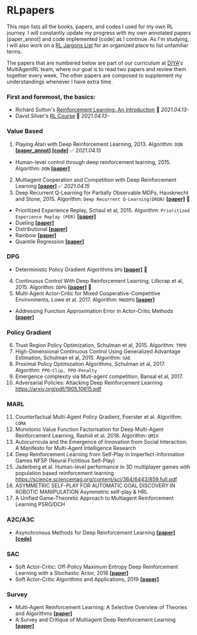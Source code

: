 # RLpapers

This repo lists all the books, papers, and codes I used for my own RL journey.
I will constantly update my progress with my own annotated papers [paper_annot] and code implemented [code] as I continue.
As I'm studying, I will also work on a [RL Jargons List](https://docs.google.com/spreadsheets/d/1TtQPn9n78hDxVIOh44XMBY4sJA3ST4iV2b_Qbw4r5cM/edit#gid=0) for an organized place to list unfamiliar terms.

The papers that are numbered below are part of our curriculum at [DIYA](https://blog.diyaml.com/)'s MultiAgentRL team, where our goal is to read two papers and review them together every week. The other papers are composed to supplement my understandings whenever I have extra time.

### First and foremost, the basics:
- Richard Sutton's [Reinforcement Learning: An Introduction](http://incompleteideas.net/book/the-book.html) 🚧 *2021.04.13-*
- David Silver's [RL Course](https://youtube.com/playlist?list=PLqYmG7hTraZBiG_XpjnPrSNw-1XQaM_gB) 🚧 *2021.04.13-*

### Value Based
1. Playing Atari with Deep Reinforcement Learning, 2013. Algorithm: `DQN` **[[paper_annot]](../master/DQN_annot.pdf) [[code]](../master/DQN.ipynb)** ✅ *2021.04.15*
- Human-level control through deep reinforcement learning, 2015. Algorithm: `DQN` **[[paper]](https://storage.googleapis.com/deepmind-media/dqn/DQNNaturePaper.pdf)**
2. Multiagent Cooperation and Competition with Deep Reinforcement Learning **[[paper]](https://arxiv.org/pdf/1511.08779.pdf)** ✅ *2021.04.15*
3. Deep Recurrent Q-Learning for Partially Observable MDPs, Hausknecht and Stone, 2015. Algorithm: `Deep Recurrent Q-Learning(DRQN)` **[[paper]](https://arxiv.org/abs/1507.06527)** 🚧
- Prioritized Experience Replay, Schaul et al, 2015. Algorithm: `Prioritized Experience Replay (PER)` **[[paper]](https://arxiv.org/abs/1511.05952)**
- Dueling **[[paper]](https://arxiv.org/pdf/1511.06581.pdf)**
- Distributional **[[paper]](https://arxiv.org/pdf/1707.06887.pdf)**
- Rainbow **[[paper]](https://arxiv.org/abs/1710.02298)**
- Quantile Regression **[[paper]](https://arxiv.org/abs/1710.10044)**

### DPG
- Deterministic Policy Gradient Algorithms `DPG` **[[paper]](http://proceedings.mlr.press/v32/silver14.pdf)** 🚧
4. Continuous Control With Deep Reinforcement Learning, Lillicrap et al, 2015. Algorithm: `DDPG` **[[paper]](https://arxiv.org/abs/1509.02971)** 🚧
5. Multi-Agent Actor-Critic for Mixed Cooperative-Competitive Environments, Lowe et al. 2017. Algorithm: `MADDPG` **[[paper]](https://arxiv.org/abs/1706.02275)**
- Addressing Function Approximation Error in Actor-Critic Methods **[[paper]](https://arxiv.org/pdf/1802.09477.pdf)**

### Policy Gradient
6. Trust Region Policy Optimization, Schulman et al, 2015. Algorithm: `TRPO`
7. High-Dimensional Continuous Control Using Generalized Advantage Estimation, Schulman et al, 2015. Algorithm: `GAE`
8. Proximal Policy Optimization Algorithms, Schulman et al, 2017. Algorithm: `PPO-Clip, PPO-Penalty`
9. Emergence complexity via Muti-agent competition, Bansal et al, 2017.
10. Adversarial Policies: Attacking Deep Reinforcement Learning https://arxiv.org/pdf/1905.10615.pdf

### MARL
11. Counterfactual Multi-Agent Policy Gradient, Foerster et al. Algorithm: `COMA`
12. Monotonic Value Function Factorisation for Deep Multi-Agent Reinforcement Learning, Rashid et al. 2018. Algorithm: `QMIX`
13. Autocurricula and the Emergence of Innovation from Social Interaction: A Manifesto for Multi-Agent Intelligence Research
14. Deep Reinforcement Learning from Self-Play in Imperfect-Information Games NFSP (Neural Fictitious Self-Play)
15. Jaderberg et al. Human-level performance in 3D multiplayer games with population based reinforcement learning https://science.sciencemag.org/content/sci/364/6443/859.full.pdf
16. ASYMMETRIC SELF-PLAY FOR AUTOMATIC GOAL DISCOVERY IN ROBOTIC MANIPULATION Asymmetric self-play & HRL
17. A Unified Game-Theoretic Approach to Multiagent Reinforcement Learning PSRO/DCH

### A2C/A3C
- Asynchronous Methods for Deep Reinforcement Learning **[[paper]](https://arxiv.org/pdf/1602.01783.pdf) [[code]]()**

### SAC
- Soft Actor-Critic: Off-Policy Maximum Entropy Deep Reinforcement Learning with a Stochastic Actor, 2018 **[[paper]](https://arxiv.org/abs/1801.01290)**
- Soft Actor-Critic Algorithms and Applications, 2019 **[[paper]](https://arxiv.org/abs/1801.01290)**
 
### Survey
- Multi-Agent Reinforcement Learning: A Selective Overview of Theories and Algorithms **[[paper]](https://arxiv.org/pdf/1911.10635.pdf)**
- A Survey and Critique of Multiagent Deep Reinforcement Learning **[[paper]](https://arxiv.org/pdf/1810.05587.pdf)**




